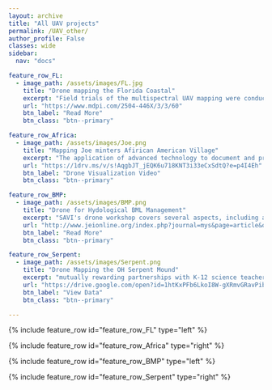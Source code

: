 ```yaml
---
layout: archive
title: "All UAV projects"
permalink: /UAV_other/
author_profile: False
classes: wide
sidebar:
  nav: "docs"

feature_row_FL:
  - image_path: /assets/images/FL.jpg
    title: "Drone mapping the Florida Coastal"
    excerpt: "Field trials of the multispectral UAV mapping were conducted over the Indian River Lagoon along the central Atlantic coast of Florida with Ground Control Points (GCPs), allowing for comparison to geo-referenced satellite and aerial imagery. Multi-spectral satellite imagery (Sentinel-2) was also obtained for the same region to map land cover. NDVI and object-oriented classification methods were employed to compare the mapping capabilities of UAVs and satellites."
    url: "https://www.mdpi.com/2504-446X/3/3/60"
    btn_label: "Read More"
    btn_class: "btn--primary"

feature_row_Africa:
  - image_path: /assets/images/Joe.png
    title: "Mapping Joe minters Afirican American Village"
    excerpt: "The application of advanced technology to document and preserve an art installation demonstrated through the mapping and digital documentation of artist Joe Minter work. Minter, a found-object artist in Birmingham, has constructed a collection entitled African Village in America around his home in Birmingham, Alabama, which narrates his life story and cultural movement. Previously, visitors were required to view the monumental environment in person, but the digital rendering will make it accessible to a wider audience"
    url: "https://1drv.ms/v/s!AqgbJT_jEQK6u718KNT3i33eCxSdtQ?e=p4I4Eh"
    btn_label: "Drone Visualization Video"
    btn_class: "btn--primary"

feature_row_BMP:
  - image_path: /assets/images/BMP.png
    title: "Drone for Hydological BML Management"
    excerpt: "SAVI's drone workshop covers several aspects, including assessing participants and providing training in drone operations, preparing, planning, and realizing flights, discussing airspace regulations, processing and analyzing imagery, and managing data. Trainees are assigned self-study tutorials to promote continued learning for drone mapping. The training program consists of five sections that are implemented in the field and a post-training self-study guide to prepare participants for the FAA Part 107 examination. (Free for SJSU students)"
    url: "http://www.jeionline.org/index.php?journal=mys&page=article&op=view&path%5B%5D=202000433"
    btn_label: "Read More"
    btn_class: "btn--primary"

feature_row_Serpent:
  - image_path: /assets/images/Serpent.png
    title: "Drone Mapping the OH Serpent Mound"
    excerpt: "mutually rewarding partnerships with K-12 science teachers, transferring their experience in cutting-edge research to classroom content with broader impacts. I collaborate with teachers during fieldwork activities and assist in developing science lessons that utilize fieldwork data and drone mapping principles to promote inquiry-based learning with students."
    url: "https://drive.google.com/open?id=1htKxPFb6LkoI8W-gXRmvGRavPibIApvq&authuser=bo.yang02%40sjsu.edu&usp=drive_fs"
    btn_label: "View Data"
    btn_class: "btn--primary"

---
```


{% include feature_row id="feature_row_FL" type="left" %}

{% include feature_row id="feature_row_Africa" type="right" %}

{% include feature_row id="feature_row_BMP" type="left" %}

{% include feature_row id="feature_row_Serpent" type="right" %}







